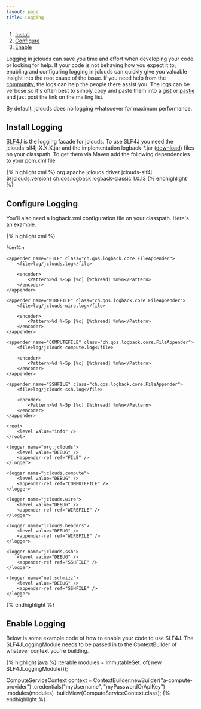 ```yaml
---
layout: page
title: Logging
---
```


1. [Install](#install)
1. [Configure](#configure)
1. [Enable](#enable)

Logging in jclouds can save you time and effort when developing your code or looking for help. If your code is not behaving how you expect it to, enabling and configuring logging in jclouds can quickly give you valuable insight into the root cause of the issue. If you need help from the [community](/community/), the logs can help the people there assist you. The logs can be verbose so it's often best to simply copy and paste them into a [gist](https://gist.github.com/) or [pastie](http://pastie.org/) and just post the link on the mailing list.

By default, jclouds does no logging whatsoever for maximum performance.

## <a id="install"></a>Install Logging

[SLF4J](http://www.slf4j.org/) is the logging facade for jclouds. To use SLF4J you need the jclouds-slf4j-X.X.X.jar and the implementation logback-*.jar ([download](http://logback.qos.ch/download.html)) files on your classpath. To get them via Maven add the following dependencies to your pom.xml file.

{% highlight xml %}
<dependencies>
  <dependency>
    <groupId>org.apache.jclouds.driver</groupId>
    <artifactId>jclouds-slf4j</artifactId>
    <version>${jclouds.version}</version>
  </dependency>
  <dependency>
    <groupId>ch.qos.logback</groupId>
    <artifactId>logback-classic</artifactId>
    <version>1.0.13</version>
  </dependency>
</dependencies>
{% endhighlight %}

## <a id="configure"></a>Configure Logging

You'll also need a logback.xml configuration file on your classpath. Here's an example.

{% highlight xml %}
<?xml version="1.0"?>
<configuration scan="false">
    <appender name="STDOUT" class="ch.qos.logback.core.ConsoleAppender">
        <encoder>
            <pattern>%m%n</pattern>
        </encoder>
    </appender>

    <appender name="FILE" class="ch.qos.logback.core.FileAppender">
        <file>log/jclouds.log</file>

        <encoder>
            <Pattern>%d %-5p [%c] [%thread] %m%n</Pattern>
        </encoder>
    </appender>

    <appender name="WIREFILE" class="ch.qos.logback.core.FileAppender">
        <file>log/jclouds-wire.log</file>

        <encoder>
            <Pattern>%d %-5p [%c] [%thread] %m%n</Pattern>
        </encoder>
    </appender>

    <appender name="COMPUTEFILE" class="ch.qos.logback.core.FileAppender">
        <file>log/jclouds-compute.log</file>

        <encoder>
            <Pattern>%d %-5p [%c] [%thread] %m%n</Pattern>
        </encoder>
    </appender>

    <appender name="SSHFILE" class="ch.qos.logback.core.FileAppender">
        <file>log/jclouds-ssh.log</file>

        <encoder>
            <Pattern>%d %-5p [%c] [%thread] %m%n</Pattern>
        </encoder>
    </appender>

    <root>
        <level value="info" />
    </root>

    <logger name="org.jclouds">
        <level value="DEBUG" />
        <appender-ref ref="FILE" />
    </logger>

    <logger name="jclouds.compute">
        <level value="DEBUG" />
        <appender-ref ref="COMPUTEFILE" />
    </logger>

    <logger name="jclouds.wire">
        <level value="DEBUG" />
        <appender-ref ref="WIREFILE" />
    </logger>

    <logger name="jclouds.headers">
        <level value="DEBUG" />
        <appender-ref ref="WIREFILE" />
    </logger>

    <logger name="jclouds.ssh">
        <level value="DEBUG" />
        <appender-ref ref="SSHFILE" />
    </logger>

    <logger name="net.schmizz">
        <level value="DEBUG" />
        <appender-ref ref="SSHFILE" />
    </logger>
</configuration>
{% endhighlight %}

## <a id="enable"></a>Enable Logging

Below is some example code of how to enable your code to use SLF4J. The SLF4JLoggingModule needs to be passed in to the ContextBuilder of whatever context you're building.

{% highlight java %}
Iterable<Module> modules = ImmutableSet.<Module> of(
    new SLF4JLoggingModule());

ComputeServiceContext context = ContextBuilder.newBuilder("a-compute-provider")
    .credentials("myUsername", "myPasswordOrApiKey")
    .modules(modules)
    .buildView(ComputeServiceContext.class);
{% endhighlight %}
